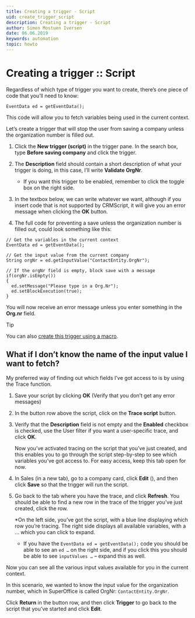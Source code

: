 ```yaml
---
title: Creating a trigger - Script
uid: create_trigger_script
description: Creating a trigger - Script
author: Simen Mostuen Iversen
date: 06.06.2019
keywords: automation
topic: howto
---
```


# Creating a trigger :: Script

Regardless of which type of trigger you want to create, there’s one piece of code that you’ll need to know:

```crmscript
EventData ed = getEventData();
```

This code will allow you to fetch variables being used in the current context.

Let’s create a trigger that will stop the user from saving a company unless the organization number is filled out.

1. Click the **New trigger (script)** in the trigger pane. In the search box, type **Before saving company** and click the trigger.

2. The **Description** field should contain a short description of what your trigger is doing, in this case, I’ll write **Validate OrgNr**.
    * If you want this trigger to be enabled, remember to click the toggle box on the right side.

3. In the textbox below, we can write whatever we want, although if you insert code that is not supported by CRMScript, it will give you an error message when clicking the **OK** button.

4. The full code for preventing a save unless the organization number is filled out, could look something like this:

```crmscript
// Get the variables in the current context
EventData ed = getEventData();

// Get the input value from the current company
String orgNr = ed.getInputValue("ContactEntity.OrgNr");

// If the orgNr field is empty, block save with a message
if(orgNr.isEmpty())
{
  ed.setMessage("Please type in a Org.Nr");
  ed.setBlockExecution(true);
}
```

You will now receive an error message unless you enter something in the **Org.nr** field.

> [!TIP]
> You can also [create this trigger using a macro][1].

## What if I don’t know the name of the input value I want to fetch?

My preferred way of finding out which fields I’ve got access to is by using the Trace function.

1. Save your script by clicking **OK** (Verify that you don’t get any error messages)

2. In the button row above the script, click on the **Trace script** button.

3. Verify that the **Description** field is not empty and the **Enabled** checkbox is checked, use the User filter if you want a user-specific trace, and click **OK**.

    Now you’ve activated tracing on the script that you’ve just created, and this enables you to go through the script step-by-step to see which variables you’ve got access to. For easy access, keep this tab open for now.

4. In Sales (in a new tab), go to a company card, click **Edit** (<i class="ph ph-pencil-simple" aria-hidden="true"></i>), and then click **Save** so that the trigger will run the script.

5. Go back to the tab where you have the trace, and click **Refresh**. You should be able to find a new row in the trace of the trigger you’ve just created, click the row.

    *On the left side, you’ve got the script, with a blue line displaying which row you’re tracing. The right side displays all available variables, with a … which you can click to expand.

    * If you have the `EventData ed = getEventData();` code you should be able to see an `ed …` on the right side, and if you click this you should be able to see `inputValues …` – expand this as well.

Now you can see all the various input values available for you in the current context.

In this scenario, we wanted to know the input value for the organization number, which in SuperOffice is called OrgNr: `ContactEntity.OrgNr`.

Click **Return** in the button row, and then click **Trigger** to go back to the script that you've started and click **Edit**.

<!-- Referenced links -->
[1]: create-trigger-macro.md
